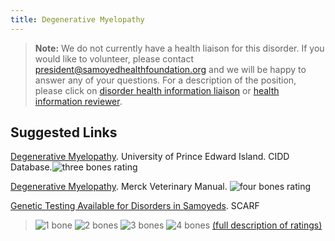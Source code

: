 ```yaml
---
title: Degenerative Myelopathy
---
```

> **Note:** We do not currently have a health liaison for this disorder.
> If you would like to volunteer, please contact
> [president@samoyedhealthfoundation.org](mailto:president@samoyedhealthfoundation.org?subject=Questions%20about%20becoming%20a%20Health%20Information%20Liaison%20or%20Reviewer)
> and we will be happy to answer any of your questions.
> For a description of the position, please click on
> [disorder health information liaison](/become-a-health-information-liaison)
> or
> [health information reviewer](/become-a-health-information-reviewer).


## Suggested Links
[Degenerative Myelopathy](https://cidd.discoveryspace.ca/disorder/degenerative-myelopathy.html). University of Prince Edward Island. CIDD Database.![three bones
rating](/img/3-bones.gif)
 
[Degenerative Myelopathy](https://www.merckvetmanual.com/nervous-system/diseases-of-the-spinal-column-and-cord/degenerative-diseases-of-the-spinal-column-and-cord?query=degenerative%20myelopathy#v26305110). Merck Veterinary Manual.  ![four bones
rating](/img/4-bones.gif)

[Genetic Testing Available for Disorders in Samoyeds](https://www.samoyedhealthfoundation.org/diseases/genetic-disorders/). SCARF


> ![1 bone](/img/1-bone.gif)
> ![2 bones](/img/2-bones.gif)
> ![3 bones](/img/3-bones.gif)
> ![4 bones](/img/4-bones.gif)
> [(full description of ratings)](/diseases/ratings-what-do-they-mean)

  
   
 